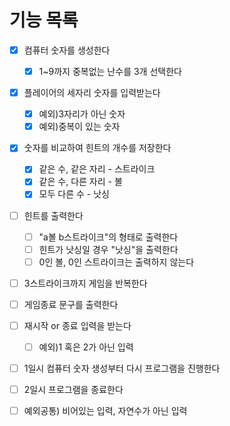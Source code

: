 # 기능 목록
-[x] 컴퓨터 숫자를 생성한다
  - [x] 1~9까지 중복없는 난수를 3개 선택한다
-[x] 플레이어의 세자리 숫자를 입력받는다
    - [x] 예외)3자리가 아닌 숫자
    - [x] 예외)중복이 있는 숫자
-[x] 숫자를 비교하여 힌트의 개수를 저장한다
  - [x] 같은 수, 같은 자리 - 스트라이크
  - [x] 같은 수, 다른 자리 - 볼
  - [x] 모두 다른 수 - 낫싱
-[ ] 힌트를 출력한다
  - [ ] "a볼 b스트라이크"의 형태로 출력한다
  - [ ] 힌트가 낫싱일 경우 "낫싱"을 출력한다
  - [ ] 0인 볼, 0인 스트라이크는 출력하지 않는다 
- [ ] 3스트라이크까지 게임을 반복한다
- [ ] 게임종료 문구를 출력한다
- [ ] 재시작 or 종료 입력을 받는다 
  - [ ] 예외)1 혹은 2가 아닌 입력
-[ ] 1일시 컴퓨터 숫자 생성부터 다시 프로그램을 진행한다
-[ ] 2일시 프로그램을 종료한다

-[ ] 예외공통) 비어있는 입력, 자연수가 아닌 입력